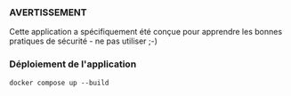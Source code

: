 ### AVERTISSEMENT
Cette application a spécifiquement été conçue pour apprendre les bonnes pratiques de sécurité - ne pas utiliser ;-)

### Déploiement de l'application

```
docker compose up --build
```
